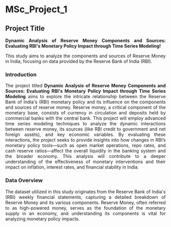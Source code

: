 # MSc_Project_1
## Project Title 
<div align="justify">
  
**Dynamic Analysis of Reserve Money Components and Sources: Evaluating RBI's Monetary Policy Impact through Time Series Modeling!** <br>

This study aims to analyze the components and sources of Reserve Money in India, focusing on data provided by the Reserve Bank of India (RBI).

</div>

### Introduction

<div align="justify">
  
  The project titled **Dynamic Analysis of Reserve Money Components and Sources: Evaluating RBI's Monetary Policy Impact through Time Series Modeling** aims to explore the intricate relationship between the Reserve Bank of India's (RBI) monetary policy and its influence on the components and sources of reserve money. Reserve money, a critical component of the monetary base, consists of currency in circulation and deposits held by commercial banks with the central bank. This project will employ advanced time series modeling techniques to analyze the dynamic interactions between reserve money, its sources (like RBI credit to government and net foreign assets), and key economic variables. By evaluating these interactions, the project seeks to provide insights into how changes in RBI’s monetary policy tools—such as open market operations, repo rates, and cash reserve ratios—affect the overall liquidity in the banking system and the broader economy. This analysis will contribute to a deeper understanding of the effectiveness of monetary interventions and their impact on inflation, interest rates, and financial stability in India.
  
</div>

### Data Overview

<div align="justify">
  
  The dataset utilized in this study originates from the Reserve Bank of India's (RBI) weekly financial statements, capturing a detailed breakdown of Reserve Money and its various components. Reserve Money, often referred to as high-powered money, serves as the foundation of the monetary supply in an economy, and understanding its components is vital for analyzing monetary policy impacts.

</div>





